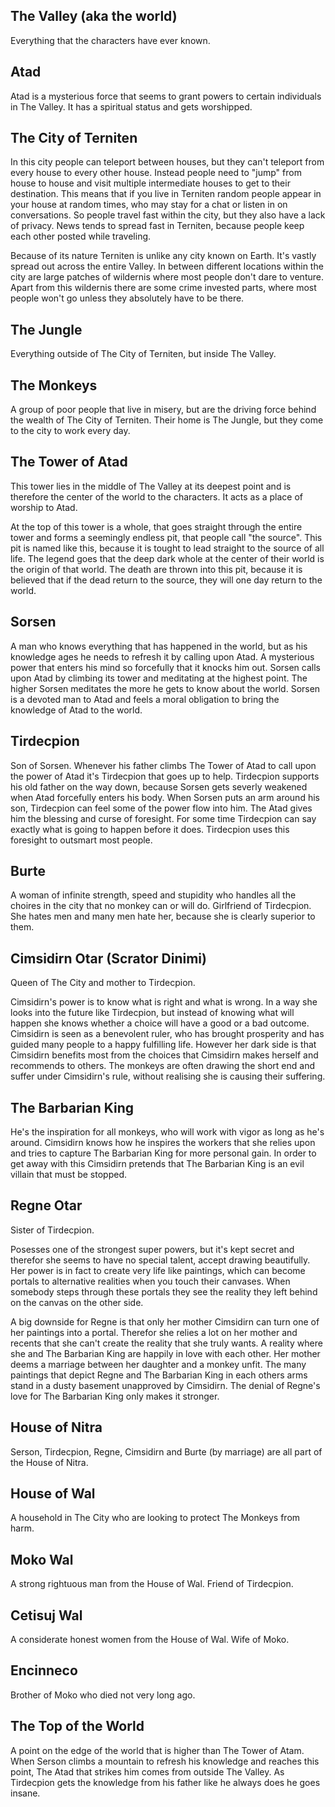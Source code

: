The Valley (aka the world)
--------------------------

Everything that the characters have ever known.


Atad
----

Atad is a mysterious force that seems to grant powers to certain individuals in The Valley.
It has a spiritual status and gets worshipped.


The City of Terniten
---------------------

In this city people can teleport between houses, but they can't teleport from every house to every other house.
Instead people need to "jump" from house to house and visit multiple intermediate houses to get to their destination.
This means that if you live in Terniten random people appear in your house at random times, who may stay for a chat or listen in on conversations.
So people travel fast within the city, but they also have a lack of privacy.
News tends to spread fast in Terniten, because people keep each other posted while traveling.

Because of its nature Terniten is unlike any city known on Earth. It's vastly spread out across the entire Valley.
In between different locations within the city are large patches of wildernis where most people don't dare to venture.
Apart from this wildernis there are some crime invested parts, where most people won't go unless they absolutely have to be there.


The Jungle
----------

Everything outside of The City of Terniten, but inside The Valley.


The Monkeys
-----------

A group of poor people that live in misery, but are the driving force behind the wealth of The City of Terniten.
Their home is The Jungle, but they come to the city to work every day.


The Tower of Atad
-----------------

This tower lies in the middle of The Valley at its deepest point and is therefore the center of the world to the characters.
It acts as a place of worship to Atad.

At the top of this tower is a whole, that goes straight through the entire tower and forms a seemingly endless pit, that people call "the source".
This pit is named like this, because it is tought to lead straight to the source of all life.
The legend goes that the deep dark whole at the center of their world is the origin of that world.
The death are thrown into this pit, because it is believed that if the dead return to the source, they will one day return to the world.


Sorsen
------

A man who knows everything that has happened in the world, but as his knowledge ages he needs to refresh it by calling upon Atad.
A mysterious power that enters his mind so forcefully that it knocks him out.
Sorsen calls upon Atad by climbing its tower and meditating at the highest point.
The higher Sorsen meditates the more he gets to know about the world.
Sorsen is a devoted man to Atad and feels a moral obligation to bring the knowledge of Atad to the world.


Tirdecpion
----------

Son of Sorsen. Whenever his father climbs The Tower of Atad to call upon the power of Atad it's Tirdecpion that goes up to help.
Tirdecpion supports his old father on the way down, because Sorsen gets severly weakened when Atad forcefully enters his body.
When Sorsen puts an arm around his son, Tirdecpion can feel some of the power flow into him.
The Atad gives him the blessing and curse of foresight. For some time Tirdecpion can say exactly what is going to happen before it does.
Tirdecpion uses this foresight to outsmart most people.


Burte
------

A woman of infinite strength, speed and stupidity who handles all the choires in the city that no monkey can or will do.
Girlfriend of Tirdecpion.
She hates men and many men hate her, because she is clearly superior to them.


Cimsidirn Otar (Scrator Dinimi)
-------------------------------

Queen of The City and mother to Tirdecpion.

Cimsidirn's power is to know what is right and what is wrong.
In a way she looks into the future like Tirdecpion, but instead of knowing what will happen she knows whether a choice will have a good or a bad outcome.
Cimsidirn is seen as a benevolent ruler, who has brought prosperity and has guided many people to a happy fulfilling life.
However her dark side is that Cimsidirn benefits most from the choices that Cimsidirn makes herself and recommends to others.
The monkeys are often drawing the short end and suffer under Cimsidirn's rule, without realising she is causing their suffering.


The Barbarian King
---------------

He's the inspiration for all monkeys, who will work with vigor as long as he's around.
Cimsidirn knows how he inspires the workers that she relies upon and tries to capture The Barbarian King for more personal gain.
In order to get away with this Cimsidirn pretends that The Barbarian King is an evil villain that must be stopped.


Regne Otar
----------

Sister of Tirdecpion.

Posesses one of the strongest super powers, but it's kept secret and therefor she seems to have no special talent, accept drawing beautifully.
Her power is in fact to create very life like paintings, which can become portals to alternative realities when you touch their canvases.
When somebody steps through these portals they see the reality they left behind on the canvas on the other side.

A big downside for Regne is that only her mother Cimsidirn can turn one of her paintings into a portal.
Therefor she relies a lot on her mother and recents that she can't create the reality that she truly wants.
A reality where she and The Barbarian King are happily in love with each other.
Her mother deems a marriage between her daughter and a monkey unfit.
The many paintings that depict Regne and The Barbarian King in each others arms stand in a dusty basement unapproved by Cimsidirn.
The denial of Regne's love for The Barbarian King only makes it stronger.


House of Nitra
--------------

Serson, Tirdecpion, Regne, Cimsidirn and Burte (by marriage) are all part of the House of Nitra.


House of Wal
------------

A household in The City who are looking to protect The Monkeys from harm.


Moko Wal
---------

A strong rightuous man from the House of Wal.
Friend of Tirdecpion.


Cetisuj Wal
----------

A considerate honest women from the House of Wal. Wife of Moko.


Encinneco
---------

Brother of Moko who died not very long ago.


The Top of the World
--------------------

A point on the edge of the world that is higher than The Tower of Atam.
When Serson climbs a mountain to refresh his knowledge and reaches this point, The Atad that strikes him comes from outside The Valley.
As Tirdecpion gets the knowledge from his father like he always does he goes insane.

